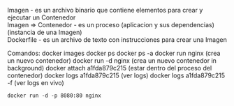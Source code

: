Imagen               - es un archivo binario que contiene elementos para crear y ejecutar un Contenedor     
Imagen => Contenedor - es un proceso (aplicacion y sus dependencias) (instancia de una Imagen)               
Dockerfile           - es un archivo de texto con instrucciones para crear una Imagen                       

Comandos:
    docker images
    docker ps
    docker ps -a
    docker run nginx            (crea un nuevo contenedor)
    docker run -d nginx         (crea un nuevo contenedor in background)
    docker attach a1fda879c215  (estar dentro del proceso del contenedor)
    docker logs a1fda879c215    (ver logs)
    docker logs a1fda879c215 -f (ver logs en vivo)

    docker run -d -p 8080:80 nginx